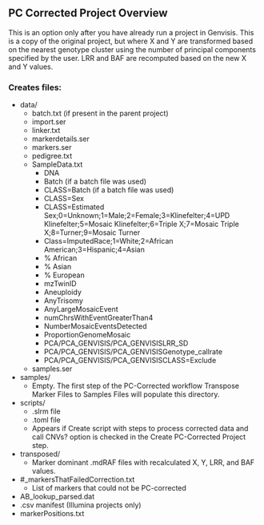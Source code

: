 ## PC Corrected Project Overview

This is an option only after you have already run a project in Genvisis. This is a copy of the original project, but where X and Y are transformed based on the nearest genotype cluster using the number of principal components specified by the user. LRR and BAF are recomputed based on the new X and Y values.

### Creates files:
* data/
  * batch.txt (if present in the parent project)
  * import.ser
  * linker.txt
  * markerdetails.ser
  * markers.ser
  * pedigree.txt
  * SampleData.txt
    * DNA
    * Batch (if a batch file was used)
    * CLASS=Batch (if a batch file was used)
    * CLASS=Sex
    * CLASS=Estimated Sex;0=Unknown;1=Male;2=Female;3=Klinefelter;4=UPD Klinefelter;5=Mosaic Klinefelter;6=Triple X;7=Mosaic Triple X;8=Turner;9=Mosaic Turner
    * Class=ImputedRace;1=White;2=African American;3=Hispanic;4=Asian
    * % African
    * % Asian
    * % European
    * mzTwinID
    * Aneuploidy
    * AnyTrisomy
    * AnyLargeMosaicEvent
    * numChrsWithEventGreaterThan4
    * NumberMosaicEventsDetected
    * ProportionGenomeMosaic
    * PCA/PCA\_GENVISIS/PCA\_GENVISISLRR\_SD
    * PCA/PCA\_GENVISIS/PCA\_GENVISISGenotype\_callrate
    * PCA/PCA\_GENVISIS/PCA\_GENVISISCLASS=Exclude
  * samples.ser
* samples/
    * Empty. The first step of the PC-Corrected workflow Transpose Marker Files to Samples Files will populate this directory.
* scripts/
    * .slrm file
  * .toml file
  * Appears if Create script with steps to process corrected data and call CNVs? option is checked in the Create PC-Corrected Project step.
* transposed/
    * Marker dominant .mdRAF files with recalculated X, Y, LRR, and BAF values.
* #\_markersThatFailedCorrection.txt
    * List of markers that could not be PC-corrected
* AB\_lookup\_parsed.dat
* .csv manifest (Illumina projects only)
* markerPositions.txt

